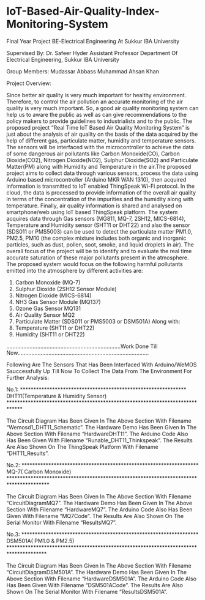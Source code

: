 # IoT-Based-Air-Quality-Index-Monitoring-System
Final Year Project BE-Electrical Engineering At Sukkur IBA University

Supervised By:
Dr. Safeer Hyder 
Assistant Professor 
Department Of Electrical Engineering, Sukkur IBA University

Group Members:
Mudassar Abbass
Muhammad Ahsan Khan

Project Overview:

Since better air quality is very much important for healthy environment. Therefore, to control the air pollution an accurate monitoring of the air quality is very much important. So, a good air quality monitoring system can help us to aware the public as well as can give recommendations to the policy makers to provide guidelines to industrialists and to the public. The proposed project “Real Time IoT Based Air Quality Monitoring System” is just about the analysis of air quality on the basis of the data acquired by the help of different gas, particulate matter, humidity and temperature sensors. The sensors will be interfaced with the microcontroller to achieve the data of some dangerous air pollutants like Carbon Monoxide(CO), Carbon Dioxide(CO2), Nitrogen Dioxide(NO2), Sulphur Dioxide(SO2) and Particulate Matter(PM) along with Humidity and Temperature in the air.The proposed project aims to collect data through various sensors, process the data using Arduino based microcontroller (Arduino MKR WAN 1310), then acquired information is transmitted to IoT enabled ThingSpeak Wi-Fi protocol. In the cloud, the data is processed to provide information of the overall air quality in terms of the concentration of the impurities and the humidity along with temperature. Finally, air quality information is shared and analysed on smartphone/web using IoT based ThingSpeak platform. The system acquires data through Gas sensors (MG811, MQ-7, 2SH12, MICS-6814), Temperature and Humidity sensor (SHT11 or DHT22) and also the sensor (SDS011 or PMS5003) can be used to detect the particulate matter PM1.0, PM2.5, PM10 (the complex mixture includes both organic and inorganic particles, such as dust, pollen, soot, smoke, and liquid droplets in air). The overall focus of the project will be to identify and to evaluate the real time accurate saturation of these major pollutants present in the atmosphere.
The proposed system would focus on the following harmful pollutants emitted into the atmosphere by different activities are:
1. Carbon Monoxide (MQ-7)
2. Sulphur Dioxide (2SH12 Sensor Module)
3. Nitrogen Dioxide (MICS-6814)
4. NH3 Gas Sensor Module (MQ137)
5. Ozone Gas Sensor MQ131
6. Air Quality Sensor MQ2
7. Particulate Matter (SDS011 or PMS5003 or DSM501A)
Along with:
8. Temperature (SHT11 or DHT22)
9. Humidity (SHT11 or DHT22)

..........................................................................Work Done Till Now.....................................................................................

Following Are The  Sensors That Has Been Interfaced With Arduino/WeMOS Ssuccessfully Up Till Now To Collect The Data From The Environment For Further Analysis:

No.1:
************************************************************** DHT11(Temperature & Humidity Sensor) *****************************************************************************

The Circuit Diagram Has Been Given In The Above Section With Filename “Wemosd1_DHT11_Schematic”.
The Hardware Demo Has Been Given In The Above Section With Filename “HardwareDHT11”.
The Arduino Code Also Has Been Given With Filename “Runable_DHT11_Thinkspeak”.
The Results Are Also Shown On The ThingSpeak Platform With Filename “DHT11_Results”.

No.2:
****************************************************************** MQ-7( Carbon Monoxide) ***************************************************************************************

The Circuit Diagram Has Been Given In The Above Section With Filename “CircuitDiagramMQ7”.
The Hardware Demo Has Been Given In The Above Section With Filename “HardwareMQ7”.
The Arduino Code Also Has Been Given With Filename “MQ7Code”.
The Results Are Also Shown On The Serial Monitor With Filename “ResultsMQ7”.

No.3:
****************************************************************** DSM501A( PM1.0 & PM2.5) **************************************************************************************

The Circuit Diagram Has Been Given In The Above Section With Filename “CircuitDiagramDSM501A”.
The Hardware Demo Has Been Given In The Above Section With Filename “HardwareDSM501A”.
The Arduino Code Also Has Been Given With Filename “DSM501ACode”.
The Results Are Also Shown On The Serial Monitor With Filename “ResultsDSM501A”.




